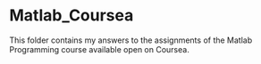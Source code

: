 # Matlab_Coursea
This folder contains my answers to the assignments of the Matlab Programming course available open on Coursea.
